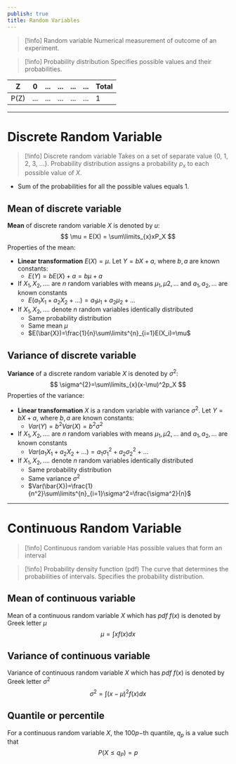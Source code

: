 ```yaml
---
publish: true
title: Random Variables
---
```




> [!info] Random variable
> Numerical measurement of outcome of an experiment.

> [!info] Probability distribution
> Specifies possible values and their probabilities.

| Z    | 0   | ... | ... | ... | ... | Total |
| ---- | --- | --- | --- | --- | --- | ----- |
| P(Z) | ... | ... | ... | ... | ... | 1     |

---

# Discrete Random Variable

> [!info] Discrete random variable
> Takes on a set of separate value {0, 1, 2, 3, ...}. 
> Probability distribution assigns a probability $p_x$ to each possible value of $X$.

- Sum of the probabilities for all the possible values equals $1$.

## Mean of discrete variable

**Mean** of discrete random variable $X$ is denoted by $u$:
$$
\mu = E(X) = \sum\limits_{x}xP_X
$$
Properties of the mean:
- **Linear transformation** 
  $E(X) = \mu$. Let $Y = bX + a$, where $b, a$ are known constants:
	- $E(Y) = bE(X) + a = b\mu + a$
- If $X_{1}, X_{2}, ....$ are $n$ random variables with means $\mu_{1}, \mu{2}, ...$ and $a_1,a_2,...$ are known constants
	- $E(a_1X_{1} + a_2X_{2} + ...) = a_1\mu_{1} + a_2\mu_{2} + ...$
- If $X_{1}, X_{2}, ....$ denote $n$ random variables identically distributed
	- Same probability distribution
	- Same mean $\mu$
	- $E(\bar{X})=\frac{1}{n}\sum\limits^{n}_{i=1}E(X_i)=\mu$

## Variance of discrete variable

**Variance** of a discrete random variable $X$ is denoted by $\sigma^2$:
$$
\sigma^{2}=\sum\limits_{x}(x-\mu)^2p_X
$$
Properties of the variance:
- **Linear transformation** 
  $X$ is a random variable with variance $\sigma^2$. Let $Y = bX + a$, where $b, a$ are known constants:
	- $Var(Y) = b^{2}Var(X) = b^2\sigma^2$
- If $X_{1}, X_{2}, ....$ are $n$ random variables with means $\mu_{1}, \mu{2}, ...$ and $a_1,a_2,...$ are known constants
	- $Var(a_1X_{1} + a_2X_{2} + ...) = a_1\sigma_{1}^{2} + a_2\sigma_{2}^{2} + ...$
- If $X_{1}, X_{2}, ....$ denote $n$ random variables identically distributed
	- Same probability distribution
	- Same variance $\sigma^2$
	- $Var(\bar{X})=\frac{1}{n^2}\sum\limits^{n}_{i=1}\sigma^2=\frac{\sigma^2}{n}$
	
---
# Continuous Random Variable

> [!info] Continuous random variable
> Has possible values that form an interval

> [!info] Probability density function (pdf)
> The curve that determines the probabilities of intervals. Specifies the probability distribution.

## Mean of continuous variable

Mean of a continuous random variable $X$ which has *pdf* $f(x)$ is denoted by Greek letter $\mu$
$$
\mu = \int xf(x)dx
$$
## Variance of continuous variable

Variance of continuous random variable $X$ which has *pdf* $f(x)$ is denoted by Greek letter $\sigma^2$
$$
\sigma^{2} = \int (x-\mu)^2f(x)dx
$$
## Quantile or percentile

For a continuous random variable $X$, the $100p-$th quantile, $q_p$ is a value such that
$$P(X \leq q_{P})= p$$
